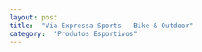 ```yaml
---
layout: post
title:  "Via Expressa Sports - Bike & Outdoor"
category:  "Produtos Esportivos"
---
```

